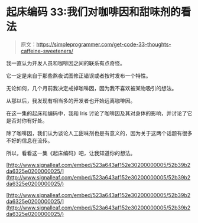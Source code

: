 # 起床编码 33:我们对咖啡因和甜味剂的看法

> 原文：<https://simpleprogrammer.com/get-code-33-thoughts-caffeine-sweeteners/>

我一直认为开发人员和咖啡因之间的联系有点奇怪。

它一定是来自于那些熬夜试图修正错误或者按时发布一个特性。

无论如何，几个月前我决定戒掉咖啡因，因为我不喜欢被某物吸引的想法。

从那以后，我发现有相当多的开发者也开始远离咖啡因。

在这一集的起床和编码中，我和 Iris 讨论了咖啡因及其对身体的影响，并讨论了它是否对你有好处。

除了咖啡因，我们认为谈论人工甜味剂也是有意义的，因为关于这两个话题有很多不好的信息在流传。

所以，看看这一集《起床编码》吧，让我知道你的想法。

[http://www.signalleaf.com/embed/523a643af152e30200000005/52b39b2da6325e0200000025/](http://www.signalleaf.com/embed/523a643af152e30200000005/52b39b2da6325e0200000025/)

[http://www.signalleaf.com/embed/523a643af152e30200000005/52b39b2da6325e0200000025/](http://www.signalleaf.com/embed/523a643af152e30200000005/52b39b2da6325e0200000025/)